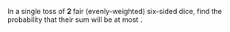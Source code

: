 In a single toss of <B> 2 </B> fair (evenly-weighted) six-sided dice, find the probability that their sum will be at most .
